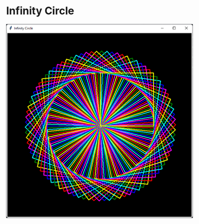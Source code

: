# Infinity Circle

<img src = "https://raw.githubusercontent.com/Nukecraft5419/PythonTurtleArt/main/src/python_turtle/Infinity_Circle/infinity-circle.png">
